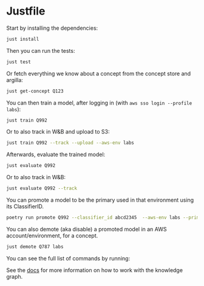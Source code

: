 # Justfile

Start by installing the dependencies:

```bash
just install
```

Then you can run the tests:

```bash
just test
```

Or fetch everything we know about a concept from the concept store and argilla:

```bash
just get-concept Q123
```

You can then train a model, after logging in (with `aws sso login --profile labs`):

```bash
just train Q992
```

Or to also track in W&B and upload to S3:

```bash
just train Q992 --track --upload --aws-env labs
```

Afterwards, evaluate the trained model:

```bash
just evaluate Q992
```

Or to also track in W&B:

```bash
just evaluate Q992 --track
```

You can promote a model to be the primary used in that environment using its ClassifierID.

```bash
poetry run promote Q992 --classifier_id abcd2345  --aws-env labs --primary
```

You can also demote (aka disable) a promoted model in an AWS account/environment, for a concept.

```bash
just demote Q787 labs
```

You can see the full list of commands by running:

See the [docs](./docs) for more information on how to work with the knowledge graph.
